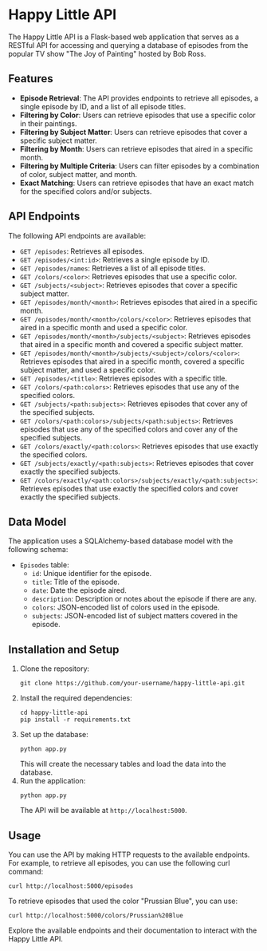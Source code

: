 # Happy Little API

The Happy Little API is a Flask-based web application that serves as a RESTful API for accessing and querying a database of episodes from the popular TV show "The Joy of Painting" hosted by Bob Ross.

## Features

- **Episode Retrieval**: The API provides endpoints to retrieve all episodes, a single episode by ID, and a list of all episode titles.
- **Filtering by Color**: Users can retrieve episodes that use a specific color in their paintings.
- **Filtering by Subject Matter**: Users can retrieve episodes that cover a specific subject matter.
- **Filtering by Month**: Users can retrieve episodes that aired in a specific month.
- **Filtering by Multiple Criteria**: Users can filter episodes by a combination of color, subject matter, and month.
- **Exact Matching**: Users can retrieve episodes that have an exact match for the specified colors and/or subjects.

## API Endpoints

The following API endpoints are available:

- `GET /episodes`: Retrieves all episodes.
- `GET /episodes/<int:id>`: Retrieves a single episode by ID.
- `GET /episodes/names`: Retrieves a list of all episode titles.
- `GET /colors/<color>`: Retrieves episodes that use a specific color.
- `GET /subjects/<subject>`: Retrieves episodes that cover a specific subject matter.
- `GET /episodes/month/<month>`: Retrieves episodes that aired in a specific month.
- `GET /episodes/month/<month>/colors/<color>`: Retrieves episodes that aired in a specific month and used a specific color.
- `GET /episodes/month/<month>/subjects/<subject>`: Retrieves episodes that aired in a specific month and covered a specific subject matter.
- `GET /episodes/month/<month>/subjects/<subject>/colors/<color>`: Retrieves episodes that aired in a specific month, covered a specific subject matter, and used a specific color.
- `GET /episodes/<title>`: Retrieves episodes with a specific title.
- `GET /colors/<path:colors>`: Retrieves episodes that use any of the specified colors.
- `GET /subjects/<path:subjects>`: Retrieves episodes that cover any of the specified subjects.
- `GET /colors/<path:colors>/subjects/<path:subjects>`: Retrieves episodes that use any of the specified colors and cover any of the specified subjects.
- `GET /colors/exactly/<path:colors>`: Retrieves episodes that use exactly the specified colors.
- `GET /subjects/exactly/<path:subjects>`: Retrieves episodes that cover exactly the specified subjects.
- `GET /colors/exactly/<path:colors>/subjects/exactly/<path:subjects>`: Retrieves episodes that use exactly the specified colors and cover exactly the specified subjects.

## Data Model

The application uses a SQLAlchemy-based database model with the following schema:

- `Episodes` table:
  - `id`: Unique identifier for the episode.
  - `title`: Title of the episode.
  - `date`: Date the episode aired.
  - `description`: Description or notes about the episode if there are any.
  - `colors`: JSON-encoded list of colors used in the episode.
  - `subjects`: JSON-encoded list of subject matters covered in the episode.

## Installation and Setup

1. Clone the repository:
   ```
   git clone https://github.com/your-username/happy-little-api.git
   ```
2. Install the required dependencies:
   ```
   cd happy-little-api
   pip install -r requirements.txt
   ```
3. Set up the database:
   ```
   python app.py
   ```
   This will create the necessary tables and load the data into the database.
4. Run the application:
   ```
   python app.py
   ```
   The API will be available at `http://localhost:5000`.

## Usage

You can use the API by making HTTP requests to the available endpoints. For example, to retrieve all episodes, you can use the following curl command:

```
curl http://localhost:5000/episodes
```

To retrieve episodes that used the color "Prussian Blue", you can use:

```
curl http://localhost:5000/colors/Prussian%20Blue
```

Explore the available endpoints and their documentation to interact with the Happy Little API.
